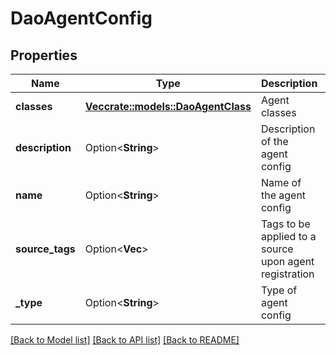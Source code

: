 # DaoAgentConfig

## Properties

Name | Type | Description | Notes
------------ | ------------- | ------------- | -------------
**classes** | [**Vec<crate::models::DaoAgentClass>**](DaoAgentClass.md) | Agent classes | 
**description** | Option<**String**> | Description of the agent config | [optional]
**name** | Option<**String**> | Name of the agent config | [optional]
**source_tags** | Option<**Vec<String>**> | Tags to be applied to a source upon agent registration | [optional]
**_type** | Option<**String**> | Type of agent config | [optional]

[[Back to Model list]](../README.md#documentation-for-models) [[Back to API list]](../README.md#documentation-for-api-endpoints) [[Back to README]](../README.md)


